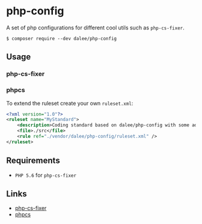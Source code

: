 # php-config

A set of php configurations for different cool utils such as `php-cs-fixer`.

```
$ composer require --dev dalee/php-config
```

## Usage

### php-cs-fixer

### phpcs

To extend the ruleset create your own `ruleset.xml`:


```xml
<?xml version="1.0"?>
<ruleset name="MyStandard">
    <description>Coding standard based on dalee/php-config with some additions.</description>
    <file>./src</file>
    <rule ref="./vendor/dalee/php-config/ruleset.xml" />
</ruleset>
```

## Requirements

* `PHP 5.6` for `php-cs-fixer`

## Links

* [php-cs-fixer](http://cs.sensiolabs.org/)
* [phpcs](https://github.com/squizlabs/PHP_CodeSniffer)

